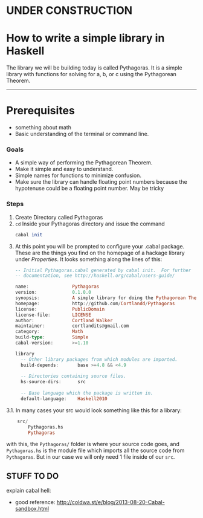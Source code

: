 # UNDER CONSTRUCTION

# How to write a simple library in Haskell

The library we will be building today is called Pythagoras. It is a simple library with functions for solving for a, b, or c using the Pythagorean Theorem.

---
# Prerequisites
- something about math
- Basic understanding of the terminal or command line.

### Goals
- A simple way of performing the Pythagorean Theorem. 
- Make it simple and easy to understand.
- Simple names for functions to minimize confusion.
- Make sure the library can handle floating point numbers because the hypotenuse could be a floating point number. May be tricky

### Steps

1. Create Directory called Pythagoras
2.  ```cd``` Inside your Pythagoras directory and issue the command
    ```haskell
    cabal init
    ```
3. At this point you will be prompted to configure your .cabal package. These are the things you find on the homepage of a hackage library under _Properties_. It looks something along the lines of this:
    ```haskell
	-- Initial Pythagoras.cabal generated by cabal init.  For further 
    -- documentation, see http://haskell.org/cabal/users-guide/
    
    name:                Pythagoras
    version:             0.1.0.0
    synopsis:            A simple library for doing the Pythagorean Theorem.
    homepage:            http://github.com/Cortlandd/Pythagoras
    license:             PublicDomain
    license-file:        LICENSE
    author:              Cortland Walker
    maintainer:          cortlandits@gmail.com
    category:            Math
    build-type:          Simple
    cabal-version:       >=1.10
    
    library
      -- Other library packages from which modules are imported.
      build-depends:       base >=4.8 && <4.9
      
      -- Directories containing source files.
      hs-source-dirs:      src
      
      -- Base language which the package is written in.
      default-language:    Haskell2010
    ```


3.1. In many cases your src would look something like this for a library:
    
```haskell
    src/
        Pythagoras.hs
        Pythagoras
```
with this, the ```Pythagoras/``` folder is where your source code goes, and ```Pythagoras.hs``` is the module file which imports all the source code from ```Pythagoras```. But in our case we will only need 1 file inside of our ```src```.

## STUFF TO DO
explain cabal hell: 
- good reference: http://coldwa.st/e/blog/2013-08-20-Cabal-sandbox.html

